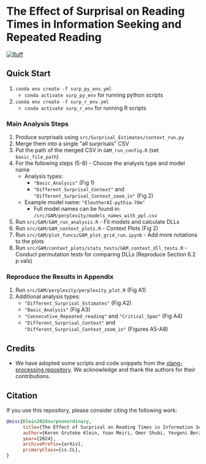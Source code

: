 # The Effect of Surprisal on Reading Times in Information Seeking and Repeated Reading

[![Ruff](https://github.com/lacclab/surprisal-non-ordinary-reading/actions/workflows/ruff.yml/badge.svg?branch=main)](https://github.com/lacclab/surprisal-non-ordinary-reading/actions/workflows/ruff.yml)

## Quick Start

1. `conda env create -f surp_py_env.yml`
   - `conda activate surp_py_env` for running python scripts
2. `conda env create -f surp_r_env.yml`
   - `conda activate surp_r_env` for running R scripts

### Main Analysis Steps

1. Produce surprisals using `src/Surprisal_Estimates/context_run.py`
2. Merge them into a single "all surprisals" CSV
3. Put the path of the merged CSV in `GAM_run_config.R` (set `basic_file_path`)
4. For the following steps (5-8) - Choose the analysis type and model name
   - Analysis types:
     - `"Basic_Analysis"` (Fig 1)
     - `"Different_Surprisal_Context"` and `"Different_Surprisal_Context_zoom_in"` (Fig 2)
   - Example model name: `"EleutherAI-pythia-70m"`
     - Full model names can be found in: `/src/GAM/perplexity/models_names_with_ppl.csv`
5. Run `src/GAM/GAM_run_analysis.R` - Fit models and calculate DLLs
6. Run `src/GAM/GAM_context_plots.R` - Context Plots (Fig 2)
7. Run `src/GAM/plot_funcs/GAM_plot_grid_run.ipynb` - Add more notations to the plots
8. Run `src/GAM/context_plots/stats_tests/GAM_context_dll_tests.R` - Conduct permutation tests for comparing DLLs (Reproduce Section 6.2 p vals)

### Reproduce the Results in Appendix

1. Run `src/GAM/perplexity/perplexity_plot.R` (Fig A1)
2. Additional analysis types:
   - `"Different_Surprisal_Estimates"` (Fig A2)
   - `"Basic_Analysis"` (Fig A3)
   - `"Consecutive_Repeated_reading"` and `"Critical_Span"` (Fig A4)
   - `"Different_Surprisal_Context"` and `"Different_Surprisal_Context_zoom_in"` (Figures A5-A8)

## Credits

- We have adopted some scripts and code snippets from the [xlang-processing repository](https://github.com/wilcoxeg/xlang-processing). We acknowledge and thank the authors for their contributions.

## Citation

If you use this repository, please consider citing the following work:

```bibtex
@misc{Klein2024surpnonordinary,
      title={The Effect of Surprisal on Reading Times in Information Seeking and Repeated Reading},
      author={Keren Gruteke Klein, Yoav Meiri, Omer Shubi, Yevgeni Berzak},
      year={2024},
      archivePrefix={arXiv},
      primaryClass={cs.CL},
}
```
